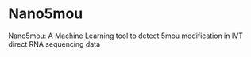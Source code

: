 # Nano5mou
Nano5mou: A Machine Learning tool to detect 5mou modification in IVT direct RNA sequencing data
